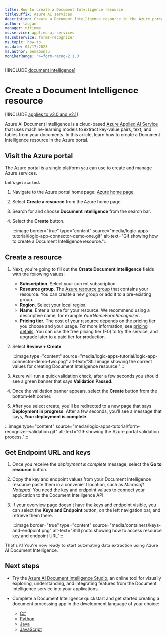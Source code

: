 ```yaml
---
title: How to create a Document Intelligence resource
titleSuffix: Azure AI services
description: Create a Document Intelligence resource in the Azure portal
author: laujan
manager: nitinme
ms.service: applied-ai-services
ms.subservice: forms-recognizer
ms.topic: how-to
ms.date: 04/17/2023
ms.author: bemabonsu
monikerRange: '>=form-recog-2.1.0'
---
```


[!INCLUDE [document intelligence](includes/document-intelligence-rebrand.md)]



# Create a Document Intelligence resource

[!INCLUDE [applies to v3.0 and v2.1](includes/applies-to-v3-0-and-v2-1.md)]

Azure AI Document Intelligence is a cloud-based [Azure Applied AI Service](../../ai-services/index.yml) that uses machine-learning models to extract key-value pairs, text, and tables from your documents. In this article, learn how to create a Document Intelligence resource in the Azure portal.

## Visit the Azure portal

The Azure portal is a single platform you can use to create and manage Azure services.

Let's get started:

1. Navigate to the Azure portal home page: [Azure home page](https://portal.azure.com/#home).

1. Select **Create a resource** from the Azure home page.

1. Search for and choose **Document Intelligence** from the search bar.

1. Select the **Create** button.

    :::image border="true" type="content" source="media/logic-apps-tutorial/logic-app-connector-demo-one.gif" alt-text="Gif showing how to create a Document Intelligence resource.":::

## Create a resource

1. Next, you're going to fill out the **Create Document Intelligence** fields with the following values:

    * **Subscription**. Select your current subscription.
    * **Resource group**. The [Azure resource group](/azure/cloud-adoption-framework/govern/resource-consistency/resource-access-management#what-is-an-azure-resource-group) that contains your resource. You can create a new group or add it to a pre-existing group.
    * **Region**. Select your local region.
    * **Name**. Enter a name for your resource. We recommend using a descriptive name, for example *YourNameFormRecognizer*.
    * **Pricing tier**. The cost of your resource depends on the pricing tier you choose and your usage. For more information, see [pricing details](https://azure.microsoft.com/pricing/details/cognitive-services/). You can use the free pricing tier (F0) to try the service, and upgrade later to a paid tier for production.

1. Select **Review + Create**.

    :::image type="content" source="media/logic-apps-tutorial/logic-app-connector-demo-two.png" alt-text="Still image showing the correct values for creating Document Intelligence resource.":::

1. Azure will run a quick validation check, after a few seconds you should see a green banner that says **Validation Passed**.

1. Once the validation banner appears, select the **Create** button from the bottom-left corner.

1. After you select create, you'll be redirected to a new page that says **Deployment in progress**. After a few seconds, you'll see a message that says, **Your deployment is complete**.

:::image type="content" source="media/logic-apps-tutorial/form-recognizer-validation.gif" alt-text="GIF showing the Azure portal validation process.":::

## Get Endpoint URL and keys

1. Once you receive the *deployment is complete* message, select the **Go to resource** button.

1. Copy the key and endpoint values from your Document Intelligence resource paste them in a convenient location, such as *Microsoft Notepad*. You need the key and endpoint values to connect your application to the Document Intelligence API.

1. If your overview page doesn't have the keys and endpoint visible, you can select the **Keys and Endpoint** button, on the left navigation bar, and retrieve them there.

    :::image border="true" type="content" source="media/containers/keys-and-endpoint.png" alt-text="Still photo showing how to access resource key and endpoint URL":::

That's it! You're now ready to start automating data extraction using Azure AI Document Intelligence.

## Next steps

* Try the [Azure AI Document Intelligence Studio](concept-form-recognizer-studio.md), an online tool for visually exploring, understanding, and integrating features from the Document Intelligence service into your applications.

* Complete a Document Intelligence quickstart and get started creating a document processing app in the development language of your choice:

  * [C#](quickstarts/get-started-sdks-rest-api.md?view=form-recog-3.0.0&preserve-view=true)
  * [Python](quickstarts/get-started-sdks-rest-api.md?view=form-recog-3.0.0&preserve-view=true)
  * [Java](quickstarts/get-started-sdks-rest-api.md?view=form-recog-3.0.0&preserve-view=true)
  * [JavaScript](quickstarts/get-started-sdks-rest-api.md?view=form-recog-3.0.0&preserve-view=true)
